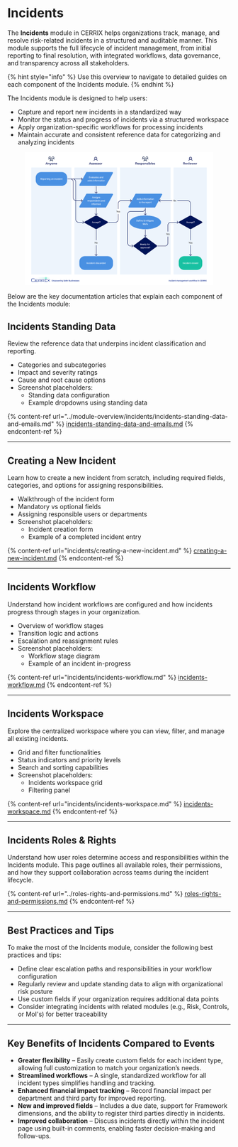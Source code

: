 # Incidents

The **Incidents** module in CERRIX helps organizations track, manage, and resolve risk-related incidents in a structured and auditable manner. This module supports the full lifecycle of incident management, from initial reporting to final resolution, with integrated workflows, data governance, and transparency across all stakeholders.

{% hint style="info" %}
Use this overview to navigate to detailed guides on each component of the Incidents module.
{% endhint %}

The Incidents module is designed to help users:

* Capture and report new incidents in a standardized way
* Monitor the status and progress of incidents via a structured workspace
* Apply organization-specific workflows for processing incidents
* Maintain accurate and consistent reference data for categorizing and analyzing incidents

<figure><img src="../../.gitbook/assets/Incident management workflow - V3.jpg" alt=""><figcaption></figcaption></figure>

Below are the key documentation articles that explain each component of the Incidents module:

## Incidents Standing Data

Review the reference data that underpins incident classification and reporting.

* Categories and subcategories
* Impact and severity ratings
* Cause and root cause options
* Screenshot placeholders:
  * Standing data configuration
  * Example dropdowns using standing data

{% content-ref url="../module-overview/incidents/incidents-standing-data-and-emails.md" %}
[incidents-standing-data-and-emails.md](../module-overview/incidents/incidents-standing-data-and-emails.md)
{% endcontent-ref %}

***

## Creating a New Incident

Learn how to create a new incident from scratch, including required fields, categories, and options for assigning responsibilities.

* Walkthrough of the incident form
* Mandatory vs optional fields
* Assigning responsible users or departments
* Screenshot placeholders:
  * Incident creation form
  * Example of a completed incident entry

{% content-ref url="incidents/creating-a-new-incident.md" %}
[creating-a-new-incident.md](incidents/creating-a-new-incident.md)
{% endcontent-ref %}

***

## Incidents Workflow

Understand how incident workflows are configured and how incidents progress through stages in your organization.

* Overview of workflow stages
* Transition logic and actions
* Escalation and reassignment rules
* Screenshot placeholders:
  * Workflow stage diagram
  * Example of an incident in-progress

{% content-ref url="incidents/incidents-workflow.md" %}
[incidents-workflow.md](incidents/incidents-workflow.md)
{% endcontent-ref %}

***

## Incidents Workspace

Explore the centralized workspace where you can view, filter, and manage all existing incidents.

* Grid and filter functionalities
* Status indicators and priority levels
* Search and sorting capabilities
* Screenshot placeholders:
  * Incidents workspace grid
  * Filtering panel

{% content-ref url="incidents/incidents-workspace.md" %}
[incidents-workspace.md](incidents/incidents-workspace.md)
{% endcontent-ref %}

***

## Incidents Roles & Rights

Understand how user roles determine access and responsibilities within the Incidents module. This page outlines all available roles, their permissions, and how they support collaboration across teams during the incident lifecycle.

{% content-ref url="../roles-rights-and-permissions.md" %}
[roles-rights-and-permissions.md](../roles-rights-and-permissions.md)
{% endcontent-ref %}

***

## Best Practices and Tips

To make the most of the Incidents module, consider the following best practices and tips:

* Define clear escalation paths and responsibilities in your workflow configuration
* Regularly review and update standing data to align with organizational risk posture
* Use custom fields if your organization requires additional data points
* Consider integrating incidents with related modules (e.g., Risk, Controls, or MoI's) for better traceability

***

## Key Benefits of Incidents Compared to Events

* **Greater flexibility** – Easily create custom fields for each incident type, allowing full customization to match your organization’s needs.
* **Streamlined workflows** – A single, standardized workflow for all incident types simplifies handling and tracking.
* **Enhanced financial impact tracking** – Record financial impact per department and third party for improved reporting.
* **New and improved fields** – Includes a due date, support for Framework dimensions, and the ability to register third parties directly in incidents.
* **Improved collaboration** – Discuss incidents directly within the incident page using built-in comments, enabling faster decision-making and follow-ups.

